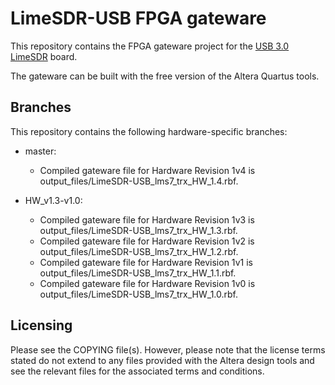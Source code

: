# LimeSDR-USB FPGA gateware

This repository contains the FPGA gateware project for the [USB 3.0 LimeSDR](https://github.com/myriadrf/LimeSDR-USB) board.

The gateware can be built with the free version of the Altera Quartus tools.

## Branches

This repository contains the following hardware-specific branches:

* master:
  * Compiled gateware file for Hardware Revision 1v4 is output_files/LimeSDR-USB_lms7_trx_HW_1.4.rbf.
  
* HW_v1.3-v1.0:
  * Compiled gateware file for Hardware Revision 1v3 is output_files/LimeSDR-USB_lms7_trx_HW_1.3.rbf.
  * Compiled gateware file for Hardware Revision 1v2 is output_files/LimeSDR-USB_lms7_trx_HW_1.2.rbf.
  * Compiled gateware file for Hardware Revision 1v1 is output_files/LimeSDR-USB_lms7_trx_HW_1.1.rbf.
  * Compiled gateware file for Hardware Revision 1v0 is output_files/LimeSDR-USB_lms7_trx_HW_1.0.rbf.

## Licensing

Please see the COPYING file(s). However, please note that the license terms stated do not extend to any files provided with the Altera design tools and see the relevant files for the associated terms and conditions.
